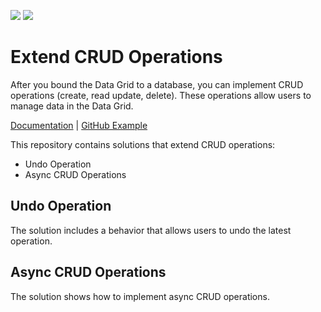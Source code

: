 <!-- default badges list -->
![](https://img.shields.io/endpoint?url=https://codecentral.devexpress.com/api/v1/VersionRange/423511009/21.2.3%2B)
[![](https://img.shields.io/badge/📖_How_to_use_DevExpress_Examples-e9f6fc?style=flat-square)](https://docs.devexpress.com/GeneralInformation/403183)
<!-- default badges end -->
# Extend CRUD Operations

After you bound the Data Grid to a database, you can implement CRUD operations (create, read update, delete). These operations allow users to manage data in the Data Grid.

[Documentation](https://docs.devexpress.com/WPF/401907/controls-and-libraries/data-grid/crud-operations) | [GitHub Example](https://github.com/DevExpress-Examples/how-to-implement-crud-operations)

This repository contains solutions that extend CRUD operations:

* Undo Operation
* Async CRUD Operations

## Undo Operation

The solution includes a behavior that allows users to undo the latest operation.

## Async CRUD Operations

The solution shows how to implement async CRUD operations.